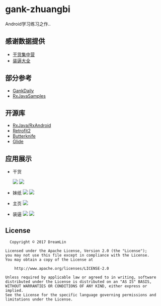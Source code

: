 # gank-zhuangbi

Android学习练习之作..

## 感谢数据提供
- [干货集中营](http://gank.io/)
- [装逼大全](https://www.zhuangbi.info/)

## 部分参考
- [GankDaily](https://github.com/maoruibin/GankDaily)
- [RxJavaSamples](https://github.com/rengwuxian/RxJavaSamples)

## 开源库
- [RxJava/RxAndroid](https://github.com/ReactiveX/RxAndroid)
- [Retrofit2](https://github.com/square/retrofit)
- [Butterknife](https://github.com/JakeWharton/butterknife)
- [Glide](https://github.com/bumptech/glide)

## 应用展示

- 干货

  ![](https://github.com/StruggleDreamLin/gank-zhuangbi/blob/master/screenCaptures/device-2017-12-26-200611.png)
  ![](https://github.com/StruggleDreamLin/gank-zhuangbi/blob/master/screenCaptures/device-2017-12-26-200921.png)

- 妹纸
  ![](https://github.com/StruggleDreamLin/gank-zhuangbi/blob/master/screenCaptures/device-2017-12-26-200710.png)
  ![](https://github.com/StruggleDreamLin/gank-zhuangbi/blob/master/screenCaptures/device-2017-12-26-200852.png)

- 主页
  ![](https://github.com/StruggleDreamLin/gank-zhuangbi/blob/master/screenCaptures/device-2017-12-26-200812.png)

- 装逼
  ![](https://github.com/StruggleDreamLin/gank-zhuangbi/blob/master/screenCaptures/device-2017-12-26-201021.png)
  ![](https://github.com/StruggleDreamLin/gank-zhuangbi/blob/master/screenCaptures/device-2017-12-26-201154.png)

## License

```
  Copyright © 2017 DreamLin

Licensed under the Apache License, Version 2.0 (the "License");
you may not use this file except in compliance with the License.
You may obtain a copy of the License at

    http://www.apache.org/licenses/LICENSE-2.0

Unless required by applicable law or agreed to in writing, software
distributed under the License is distributed on an "AS IS" BASIS,
WITHOUT WARRANTIES OR CONDITIONS OF ANY KIND, either express or implied.
See the License for the specific language governing permissions and
limitations under the License.  

```
